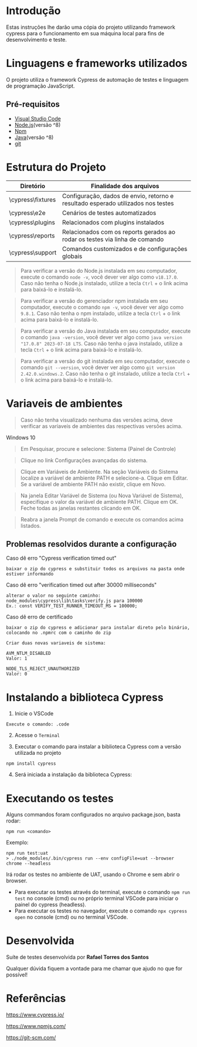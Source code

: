 # Introdução

Estas instruções lhe darão uma cópia do projeto utilizando framework cypress para o funcionamento em sua máquina local para fins de desenvolvimento e teste.

# Linguagens e frameworks utilizados

O projeto utiliza o framework Cypress de automação de testes e linguagem de programação JavaScript.

## Pré-requisitos

- [Visual Studio Code](https://code.visualstudio.com/)
- [Node.js](https://nodejs.org/en/)(versão ^8)
- [Npm](https://docs.npmjs.com/cli/init/)
- [Java](https://www.java.com/pt_BR/download/)(versão ^8)
- [git](https://git-scm.com/downloads/)


# Estrutura do Projeto

| Diretório                    	| Finalidade dos arquivos 	                                                                                | 
|------------------------------	|---------------------------------------------------------------------------------------------------------- |
| \cypress\fixtures   			| Configuração, dados de envio, retorno e resultado esperado utilizados nos testes                          |
| \cypress\e2e          		| Cenários de testes automatizados                                                     						|
| \cypress\plugins    			| Relacionados com plugins instalados                                               	            		|
| \cypress\reports              | Relacionados com os reports gerados ao rodar os testes via linha de comando                      			|
| \cypress\support    			| Comandos customizados e de configurações globais                   	                    				|

> Para verificar a versão do Node.js instalada em seu computador, execute o comando `node -v`, você dever ver algo como `v18.17.0`. Caso não tenha o Node.js instalado, utilize a tecla `Ctrl` + o link acima para baixá-lo e instalá-lo.

> Para verificar a versão do gerenciador npm instalada em seu computador, execute o comando `npm -v`, você dever ver algo como `9.8.1`. Caso não tenha o npm instalado, utilize a tecla `Ctrl` + o link acima para baixá-lo e instalá-lo.

> Para verificar a versão do Java instalada em seu computador, execute o comando `java -version`, você dever ver algo como `java version "17.0.8" 2023-07-18 LTS`. Caso não tenha o java instalado, utilize a tecla `Ctrl` + o link acima para baixá-lo e instalá-lo.

> Para verificar a versão do git instalada em seu computador, execute o comando `git --version`, você dever ver algo como `git version 2.42.0.windows.2`. Caso não tenha o git instalado, utilize a tecla `Ctrl` + o link acima para baixá-lo e instalá-lo.

# Variaveis de ambientes

> Caso não tenha visualizado nenhuma das versões acima, deve verificar as variaveis de ambientes das respectivas versões acima.

Windows 10
> Em Pesquisar, procure e selecione: Sistema (Painel de Controle)

> Clique no link Configurações avançadas do sistema.

> Clique em Variáveis de Ambiente. Na seção Variáveis do Sistema localize a variável de ambiente PATH e selecione-a. Clique em Editar. Se a variável de ambiente PATH não existir, clique em Novo.

> Na janela Editar Variável de Sistema (ou Nova Variável de Sistema), especifique o valor da variável de ambiente PATH. Clique em OK. Feche todas as janelas restantes clicando em OK.

> Reabra a janela Prompt de comando e execute os comandos acima listados.

## Problemas resolvidos durante a configuração

Caso dê erro "Cypress verification timed out"
```
baixar o zip do cypress e substituir todos os arquivos na pasta onde estiver informando
```
Caso dê erro "verification timed out after 30000 milliseconds"
```
alterar o valor no seguinte caminho: node_modules\cypress\lib\tasks\verify.js para 100000
Ex.: const VERIFY_TEST_RUNNER_TIMEOUT_MS = 100000;
```
Caso dê erro de certificado
```
baixar o zip do cypress e adicionar para instalar direto pelo binário, colocando no .npmrc com o caminho do zip

Criar duas novas variaveis de sistema:

AVM_NTLM_DISABLED
Valor: 1

NODE_TLS_REJECT_UNAUTHORIZED
Valor: 0
```

# Instalando a biblioteca Cypress

1. Inicie o VSCode
```
Execute o comando: .code
```
2. Acesse o `Terminal`

3. Executar o comando para instalar a biblioteca Cypress com a versão utilizada no projeto
```
npm install cypress
```
4. Será iniciada a instalação da biblioteca Cypress:

# Executando os testes

Alguns commandos foram configurados no arquivo package.json, basta rodar:
```
npm run <comando>
```
Exemplo:
```
npm run test:uat
> ./node_modules/.bin/cypress run --env configFile=uat --browser chrome --headless
```
Irá rodar os testes no ambiente de UAT, usando o Chrome e sem abrir o browser.

- Para executar os testes através do terminal, execute o comando `npm run test` no console (cmd) ou no próprio terminal VSCode para iniciar o painel do cypress (headless).
- Para executar os testes no navegador, execute o comando `npx cypress open` no console (cmd) ou no terminal VSCode.

# Desenvolvida

Suíte de testes desenvolvida por **Rafael Torres dos Santos**

Qualquer dúvida fiquem a vontade para me chamar que ajudo no que for possível!


# Referências

https://www.cypress.io/

https://www.npmjs.com/

https://git-scm.com/
